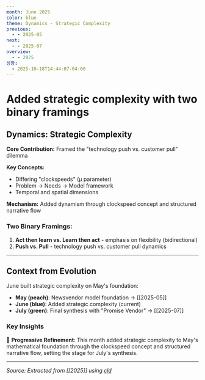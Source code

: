 ```yaml
---
month: June 2025
color: blue
theme: Dynamics - Strategic Complexity
previous:
  - - 2025-05
next:
  - - 2025-07
overview:
  - - 2025
성장:
  - 2025-10-18T14:44:07-04:00
---
```


# Added strategic complexity with two binary framings

## Dynamics: Strategic Complexity

**Core Contribution:** Framed the "technology push vs. customer pull" dilemma

**Key Concepts:**

* Differing "clockspeeds" (μ parameter)  
* Problem → Needs → Model framework  
* Temporal and spatial dimensions

**Mechanism:** Added dynamism through clockspeed concept and structured narrative flow

### Two Binary Framings:
1. **Act then learn vs. Learn then act** - emphasis on flexibility (bidirectional)
2. **Push vs. Pull** - technology push vs. customer pull dynamics

---

## Context from Evolution

June built strategic complexity on May's foundation:
- **May (peach)**: Newsvendor model foundation → [[2025-05]]
- **June (blue)**: Added strategic complexity (current)
- **July (green)**: Final synthesis with "Promise Vendor" → [[2025-07]]

### Key Insights
🔄 **Progressive Refinement**: This month added strategic complexity to May's mathematical foundation through the clockspeed concept and structured narrative flow, setting the stage for July's synthesis.

---

*Source: Extracted from [[2025]] using [cld](https://claude.ai/chat/7fee518c-b641-469f-9514-374748a8a350)*
